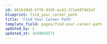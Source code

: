 ```yaml
---
id: 461b19d9-5ff6-43d5-ac42-371eb874d2af
blueprint: find_your_career_path
title: 'Find Your Career Path'
template_field: pages/find-your-career-path
updated_by: 1
updated_at: 1649645571
---
```

